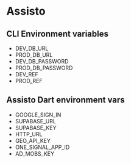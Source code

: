 # Assisto

## CLI Environment variables
* DEV_DB_URL
* PROD_DB_URL
* DEV_DB_PASSWORD
* PROD_DB_PASSWORD
* DEV_REF
* PROD_REF

## Assisto Dart environment vars
* GOOGLE_SIGN_IN
* SUPABASE_URL
* SUPABASE_KEY
* HTTP_URL
* GEO_API_KEY 
* ONE_SIGNAL_APP_ID
* AD_MOBS_KEY

